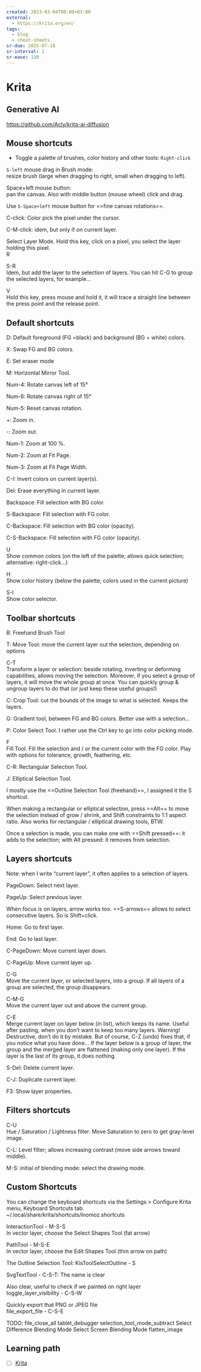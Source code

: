 ```yaml
---
created: 2023-03-04T00:00+03:00
external:
  - https://krita.org/en/
tags:
  - blog
  - cheat-sheets
sr-due: 2025-07-18
sr-interval: 1
sr-ease: 130
---
```


# Krita

## Generative AI

https://github.com/Acly/krita-ai-diffusion

## Mouse shortcuts

- Toggle a palette of brushes, color history and other tools: <wbr class="f"> `Right-click`

`S-left` mouse drag in Brush mode:
<br class="f">
resize brush (large when dragging to right, small when dragging to left).

Space+left mouse button:
<br class="f">
pan the canvas. Also with middle button (mouse wheel)
click and drag.

Use `S-Space+left` mouse button for ==fine canvas rotations==.

C-click:<wbr class="f"> Color pick the pixel under the cursor.

C-M-click:<wbr class="f"> idem, but only if on current layer.

Select Layer Mode. Hold this key, click on a pixel, you select the layer
holding this pixel.
<br class="f">
R

S-R
<br class="f">
Idem, but add the layer to the selection of layers. You can hit C-G to
group the selected layers, for example…

V
<br class="f">
Hold this key, press mouse and hold it, it will trace a straight line between
the press point and the release point.

## Default shortcuts

D:<wbr class="f"> Default foreground (FG =black) and background (BG = white) colors.

X:<wbr class="f"> Swap FG and BG colors.

E:<wbr class="f"> Set eraser mode

M:<wbr class="f"> Horizontal Mirror Tool.

Num-4:<wbr class="f"> Rotate canvas left of 15°

Num-6:<wbr class="f"> Rotate canvas right of 15°

Num-5:<wbr class="f"> Reset canvas rotation.

+:<wbr class="f"> Zoom in.

-:<wbr class="f"> Zoom out.

Num-1:<wbr class="f"> Zoom at 100 %.

Num-2:<wbr class="f"> Zoom at Fit Page.

Num-3:<wbr class="f"> Zoom at Fit Page Width.

C-I:<wbr class="f"> Invert colors on current layer(s).

Del:<wbr class="f"> Erase everything in current layer.

Backspace:<wbr class="f"> Fill selection with BG color.

S-Backspace:<wbr class="f"> Fill selection with FG color.

C-Backspace:<wbr class="f"> Fill selection with BG color (opacity).

C-S-Backspace:<wbr class="f"> Fill selection with FG color (opacity).

U
<br class="f">
Show common colors (on the left of the palette; allows quick selection;
alternative: right-click…)

H
<br class="f">
Show color history (below the palette; colors used in the current picture)

S-I
<br class="f">
Show color selector.

## Toolbar shortcuts

B:<wbr class="f"> Freehand Brush Tool

T:<wbr class="f"> Move Tool: move the current layer out the selection, depending on options

C-T
<br class="f">
Transform a layer or selection: beside rotating, inverting or deforming
capabilities, allows moving the selection.
Moreover, if you select a group of layers, it will move the whole group at once.
You can quickly group & ungroup layers to do that (or just keep these useful
groups!)

C:<wbr class="f"> Crop Tool: cut the bounds of the image to what is selected. Keeps the layers.

G:<wbr class="f"> Gradient tool, between FG and BG colors. Better use with a selection…

P:<wbr class="f"> Color Select Tool. I rather use the Ctrl key to go into color picking mode.

F
<br class="f">
Fill Tool. Fill the selection and / or the current color with the FG color.
Play with options for tolerance, growth, feathering, etc.

C-R:<wbr class="f"> Rectangular Selection Tool.

J:<wbr class="f"> Elliptical Selection Tool.

I mostly use the ==Outline Selection Tool (freehand)==, I assigned it the S
shortcut.

When making a rectangular or elliptical selection, press ==Alt== to move the
selection instead of grow / shrink, and Shift constraints to 1:1 aspect ratio.
Also works for rectangular / elliptical drawing tools, BTW.

Once a selection is made, you can make one with ==Shift pressed==: it adds to
the selection; with Alt pressed: it removes from selection.

## Layers shortcuts

Note: when I write “current layer”, it often applies to a selection of layers.

PageDown:<wbr class="f"> Select next layer.

PageUp:<wbr class="f"> Select previous layer.

When focus is on layers, arrow works too. ==S-arrows== allows to select
consecutive layers. So is Shift+click.

Home:<wbr class="f"> Go to first layer.

End:<wbr class="f"> Go to last layer.

C-PageDown:<wbr class="f"> Move current layer down.

C-PageUp:<wbr class="f"> Move current layer up.

C-G
<br class="f">
Move the current layer, or selected layers, into a group. If all layers of
a group are selected, the group disappears.

C-M-G
<br class="f">
Move the current layer out and above the current group.

C-E
<br class="f">
Merge current layer on layer below (in list), which keeps its name.
Useful after pasting, when you don’t want to keep too many layers.
Warning! Destructive, don’t do it by mistake. But of course, C-Z (undo) fixes
that, if you notice what you have done…
If the layer below is a group of layer, the group and the merged layer are
flattened (making only one layer).
If the layer is the last of its group, it does nothing.

S-Del:<wbr class="f"> Delete current layer.

C-J:<wbr class="f"> Duplicate current layer.

F3:<wbr class="f"> Show layer properties.

## Filters shortcuts

C-U
<br class="f">
Hue / Saturation / Lightness filter.
Move Saturation to zero to get gray-level image.

C-L:<wbr class="f"> Level filter; allows increasing contrast (move side arrows toward middle).

M-S:<wbr class="f"> initial of blending mode: select the drawing mode.

## Custom Shortcuts

You can change the keyboard shortcuts via the Settings > Configure Krita menu,
Keyboard Shortcuts tab.
~/.local/share/krita/shortcuts/Inomoz.shortcuts

InteractionTool - M-S-S
<br class="f">
In vector layer, choose the Select Shapes Tool (fat arrow)

PathTool - M-S-E
<br class="f">
In vector layer, choose the Edit Shapes Tool (thin arrow on path)

The Outline Selection Tool:<wbr class="f"> KisToolSelectOutline - S

SvgTextTool - C-S-T:<wbr class="f"> The name is clear

Also clear, useful to check if we painted on right layer
<br class="f">
toggle_layer_visibility - C-S-W

Quickly export that PNG or JPEG file
<br class="f">
file_export_file - C-S-E

TODO: file_close_all tablet_debugger selection_tool_mode_subtract Select Difference
Blending Mode Select Screen Blending Mode flatten_image


## Learning path

- [ ] [Krita](https://www.youtube.com/playlist?list=PLhqJJNjsQ7KE3FLHIE31UgmLdcqsZfXTw)
